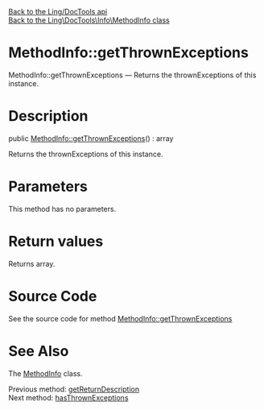 [Back to the Ling/DocTools api](https://github.com/lingtalfi/DocTools/blob/master/doc/api/Ling/DocTools.md)<br>
[Back to the Ling\DocTools\Info\MethodInfo class](https://github.com/lingtalfi/DocTools/blob/master/doc/api/Ling/DocTools/Info/MethodInfo.md)


MethodInfo::getThrownExceptions
================



MethodInfo::getThrownExceptions — Returns the thrownExceptions of this instance.




Description
================


public [MethodInfo::getThrownExceptions](https://github.com/lingtalfi/DocTools/blob/master/doc/api/Ling/DocTools/Info/MethodInfo/getThrownExceptions.md)() : array




Returns the thrownExceptions of this instance.




Parameters
================

This method has no parameters.


Return values
================

Returns array.








Source Code
===========
See the source code for method [MethodInfo::getThrownExceptions](/blob/master/Info/MethodInfo.php#L303-L306)


See Also
================

The [MethodInfo](https://github.com/lingtalfi/DocTools/blob/master/doc/api/Ling/DocTools/Info/MethodInfo.md) class.

Previous method: [getReturnDescription](https://github.com/lingtalfi/DocTools/blob/master/doc/api/Ling/DocTools/Info/MethodInfo/getReturnDescription.md)<br>Next method: [hasThrownExceptions](https://github.com/lingtalfi/DocTools/blob/master/doc/api/Ling/DocTools/Info/MethodInfo/hasThrownExceptions.md)<br>

